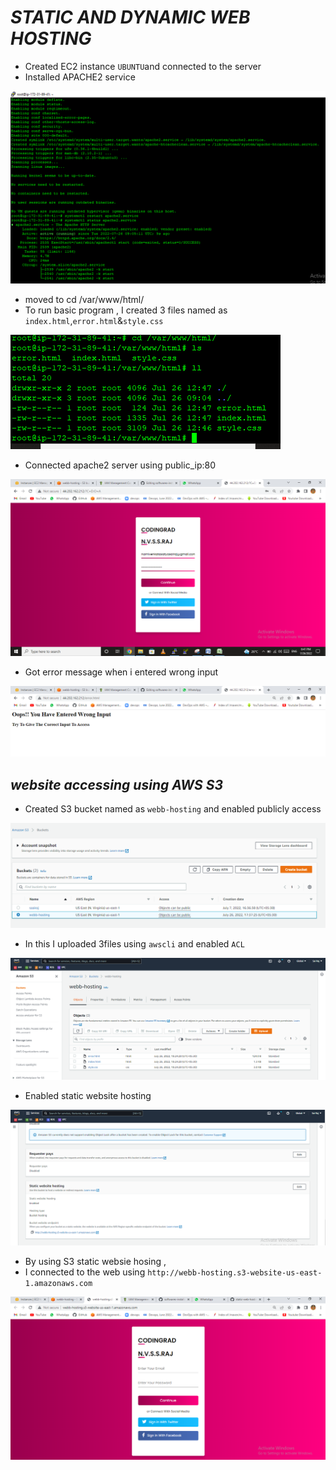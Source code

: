# ***STATIC AND DYNAMIC WEB HOSTING***  
- Created EC2 instance `UBUNTU`and connected to the server  
- Installed APACHE2 service   
 
![web-hosting](https://github.com/SaaiRaj/DEVOPS/blob/main/Static%20%26%20Dynamic%20Web%20Hosting/images/web.PNG)  

- moved to cd /var/www/html/
- To run basic program , I created 3 files named as `index.html`,`error.html`&`style.css`  

![web-hosting](https://github.com/SaaiRaj/DEVOPS/blob/main/Static%20%26%20Dynamic%20Web%20Hosting/images/web1.PNG)  

- Connected apache2 server using public_ip:80  

![web-hosting](https://github.com/SaaiRaj/DEVOPS/blob/main/Static%20%26%20Dynamic%20Web%20Hosting/images/web2.PNG)  

- Got error message when i entered wrong input  

![web-hosting](https://github.com/SaaiRaj/DEVOPS/blob/main/Static%20%26%20Dynamic%20Web%20Hosting/images/web3.PNG)  

## ***website accessing using AWS S3***  

- Created S3 bucket named as `webb-hosting` and enabled publicly access  

![web-hosting](https://github.com/SaaiRaj/DEVOPS/blob/main/Static%20%26%20Dynamic%20Web%20Hosting/images/web4.PNG)  

- In this I uploaded 3files using `awscli` and enabled `ACL`  

![web-hosting](https://github.com/SaaiRaj/DEVOPS/blob/main/Static%20%26%20Dynamic%20Web%20Hosting/images/web5.PNG)  

- Enabled static website hosting  

![web-hosting](https://github.com/SaaiRaj/DEVOPS/blob/main/Static%20%26%20Dynamic%20Web%20Hosting/images/web6.PNG)  

- By using S3 static websie hosing ,  
- I connected to the web using `http://webb-hosting.s3-website-us-east-1.amazonaws.com`  

![web-hosting](https://github.com/SaaiRaj/DEVOPS/blob/main/Static%20%26%20Dynamic%20Web%20Hosting/images/web7.PNG)  

